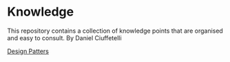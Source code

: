 # Knowledge

This repository contains a collection of knowledge points that are organised and easy to consult.
By Daniel Ciuffetelli

[Design Patters](/Design%20Patters//README.md)
